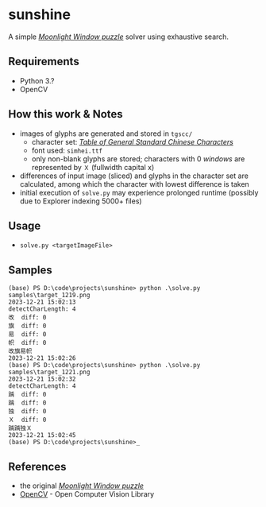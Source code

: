 # sunshine
 A simple [_Moonlight Window puzzle_](https://github.com/Sapium59/moonlight_window) solver using exhaustive search.

## Requirements
- Python 3.?
- OpenCV

## How this work & Notes
- images of glyphs are generated and stored in `tgscc/`
  - character set: [_Table of General Standard Chinese Characters_](https://en.wikipedia.org/wiki/Table_of_General_Standard_Chinese_Characters)
  - font used: `simhei.ttf`
  - only non-blank glyphs are stored; characters with 0 _windows_ are represented by `Ｘ` (fullwidth capital x)
- differences of input image (sliced) and glyphs in the character set are calculated, among which the character with lowest difference is taken
- initial execution of `solve.py` may experience prolonged runtime (possibly due to Explorer indexing 5000+ files)

## Usage
- `solve.py <targetImageFile>`

## Samples
```
(base) PS D:\code\projects\sunshine> python .\solve.py samples\target_1219.png
2023-12-21 15:02:13
detectCharLength: 4
改  diff: 0
旗  diff: 0
易  diff: 0
帜  diff: 0
改旗易帜
2023-12-21 15:02:26
(base) PS D:\code\projects\sunshine> python .\solve.py samples\target_1221.png
2023-12-21 15:02:32
detectCharLength: 4
踽  diff: 0
踽  diff: 0
独  diff: 0
Ｘ  diff: 0
踽踽独Ｘ
2023-12-21 15:02:45
(base) PS D:\code\projects\sunshine>_
```

## References
- the original [_Moonlight Window puzzle_](https://github.com/Sapium59/moonlight_window)
- [OpenCV](https://opencv.org/) - Open Computer Vision Library